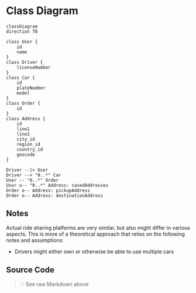 # Class Diagram
```mermaid
classDiagram
direction TB

class User {
	id
	name
}
class Driver {
	licenseNumber
}
class Car {
	id
    plateNumber
    model
}
class Order {
	id
}
class Address {
	id
    line1
    line2
    city_id
    region_id
    country_id
    geocode
}

Driver --|> User
Driver --> "0..*" Car
User -- "0..*" Order
User o-- "0..*" Address: savedAddresses
Order o-- Address: pickupAddress
Order o-- Address: destinationAddress
```

## Notes

Actual ride sharing platforms are very similar, but also might differ in various aspects. This is more of a theoretical approach that relies on the following notes and assumptions:

- Drivers might either own or otherwise be able to use multiple cars

## Source Code

> 💡 See raw Markdown above
